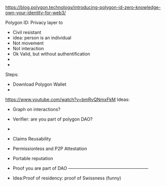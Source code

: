 https://blog.polygon.technology/introducing-polygon-id-zero-knowledge-own-your-identity-for-web3/


Polygon ID: Privacy layer to 
- Civil resistant 
- idea: person is an individual
- Not movement
- Not interaction
- Ok Valid, but without authentification
- 
- 

Steps:
- Download Polygon Wallet
- 
https://www.youtube.com/watch?v=bmRvQNmxFkM
Ideas: 
- Graph on interactions?
- Verifier: are you part of polygon DAO?
- 

- Claims Reusability
- Permissionless and P2P Attestation
- Portable reputation
- Proof you are part of DAO
——————————————————
- Idea:Proof of residency: proof of Swissness (funny)
